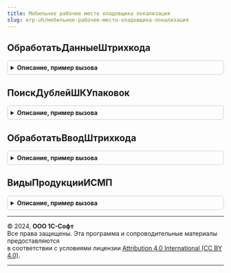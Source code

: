```yaml
---
title: Мобильное рабочее место кладовщика локализация
slug: erp-uh/мобильное-рабочее-место-кладовщика-локализация
---
```



## ОбработатьДанныеШтрихкода
<details style="margin: 1em 0; padding: 0.5em; border: 1px solid #ccc; border-radius: 6px;">

<summary style="font-weight: bold; cursor: pointer;">Описание, пример вызова</summary>

```bsl

// Обработать данные штрихкода.
//
// Параметры:
//  Форма - ФормаКлиентскогоПриложения
//  ДанныеШтрихкода - Неопределено, Структура - Результат анализа штрихкода, все данные, которые удалось по нему собрать.
//  ПараметрыСканирования - (См. ШтрихкодированиеИСКлиент.ПараметрыСканирования).
//  ВложенныеШтрихкоды - Неопределено - Вложенные штрихкоды
//
// Возвращаемое значение:
//   см. ШтрихкодированиеИС.ИнициализироватьРезультатОбработкиШтрихкода
Функция ОбработатьДанныеШтрихкода(Форма, ДанныеШтрихкода, ПараметрыСканирования, ВложенныеШтрихкоды = Неопределено) Экспорт
```

Пример вызова
```bsl
Результат = МобильноеРабочееМестоКладовщикаЛокализация.ОбработатьДанныеШтрихкода(Форма, ДанныеШтрихкода, ПараметрыСканирования, ВложенныеШтрихкоды);
```
</details>

## ПоискДублейШКУпаковок
<details style="margin: 1em 0; padding: 0.5em; border: 1px solid #ccc; border-radius: 6px;">

<summary style="font-weight: bold; cursor: pointer;">Описание, пример вызова</summary>

```bsl

Функция ПоискДублейШКУпаковок(ШтрихкодыУпаковок, ШтрихкодУпаковки) Экспорт
```

Пример вызова
```bsl
Результат = МобильноеРабочееМестоКладовщикаЛокализация.ПоискДублейШКУпаковок(ШтрихкодыУпаковок, ШтрихкодУпаковки) 
```
</details>

## ОбработатьВводШтрихкода
<details style="margin: 1em 0; padding: 0.5em; border: 1px solid #ccc; border-radius: 6px;">

<summary style="font-weight: bold; cursor: pointer;">Описание, пример вызова</summary>

```bsl

Функция ОбработатьВводШтрихкода(ДокументСсылка, ШтрихкодКоличество, КэшированныеЗначения, ПараметрыСканирования = Неопределено) Экспорт
```

Пример вызова
```bsl
Результат = МобильноеРабочееМестоКладовщикаЛокализация.ОбработатьВводШтрихкода(ДокументСсылка, ШтрихкодКоличество, КэшированныеЗначения, ПараметрыСканирования);
```
</details>

## ВидыПродукцииИСМП
<details style="margin: 1em 0; padding: 0.5em; border: 1px solid #ccc; border-radius: 6px;">

<summary style="font-weight: bold; cursor: pointer;">Описание, пример вызова</summary>

```bsl

Функция ВидыПродукцииИСМП() Экспорт
```

Пример вызова
```bsl
Результат = МобильноеРабочееМестоКладовщикаЛокализация.ВидыПродукцииИСМП() 
```
</details>

---

© 2024, **ООО 1С-Софт**  
Все права защищены. Эта программа и сопроводительные материалы предоставляются  
в соответствии с условиями лицензии [Attribution 4.0 International (CC BY 4.0)](https://creativecommons.org/licenses/by/4.0/legalcode).

---
